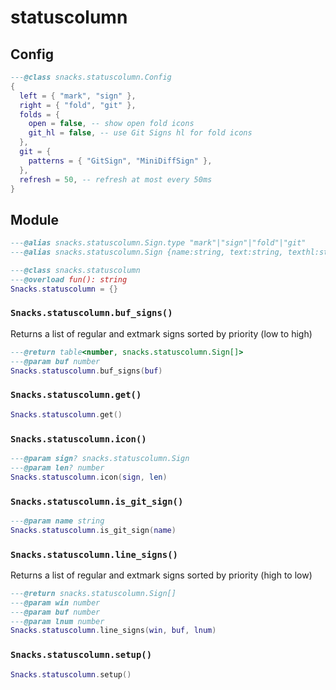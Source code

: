 # statuscolumn

<!-- docgen -->

## Config

```lua
---@class snacks.statuscolumn.Config
{
  left = { "mark", "sign" },
  right = { "fold", "git" },
  folds = {
    open = false, -- show open fold icons
    git_hl = false, -- use Git Signs hl for fold icons
  },
  git = {
    patterns = { "GitSign", "MiniDiffSign" },
  },
  refresh = 50, -- refresh at most every 50ms
}
```

## Module

```lua
---@alias snacks.statuscolumn.Sign.type "mark"|"sign"|"fold"|"git"
---@alias snacks.statuscolumn.Sign {name:string, text:string, texthl:string, priority:number, type:snacks.statuscolumn.Sign.type}
```

```lua
---@class snacks.statuscolumn
---@overload fun(): string
Snacks.statuscolumn = {}
```

### `Snacks.statuscolumn.buf_signs()`

Returns a list of regular and extmark signs sorted by priority (low to high)

```lua
---@return table<number, snacks.statuscolumn.Sign[]>
---@param buf number
Snacks.statuscolumn.buf_signs(buf)
```

### `Snacks.statuscolumn.get()`

```lua
Snacks.statuscolumn.get()
```

### `Snacks.statuscolumn.icon()`

```lua
---@param sign? snacks.statuscolumn.Sign
---@param len? number
Snacks.statuscolumn.icon(sign, len)
```

### `Snacks.statuscolumn.is_git_sign()`

```lua
---@param name string
Snacks.statuscolumn.is_git_sign(name)
```

### `Snacks.statuscolumn.line_signs()`

Returns a list of regular and extmark signs sorted by priority (high to low)

```lua
---@return snacks.statuscolumn.Sign[]
---@param win number
---@param buf number
---@param lnum number
Snacks.statuscolumn.line_signs(win, buf, lnum)
```

### `Snacks.statuscolumn.setup()`

```lua
Snacks.statuscolumn.setup()
```
